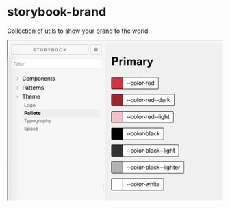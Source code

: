 # storybook-brand

Collection of utils to show your brand to the world

![storybook-brand](image.png)
